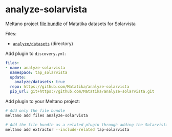 # analyze-solarvista

Meltano project [file bundle](https://meltano.com/docs/command-line-interface.html#file-bundle) of Matatika datasets for Solarvista

Files:
- [`analyze/datasets`](./bundle/analyze/datasets) (directory)

Add plugin to `discovery.yml`:
```yaml
files:
- name: analyze-solarvista
  namespace: tap_solarvista
  update:
    analyze/datasets: true
  repo: https://github.com/Matatika/analyze-solarvista
  pip_url: git+https://github.com/Matatika/analyze-solarvista.git
```

Add plugin to your Meltano project:
```bash
# Add only the file bundle
meltano add files analyze-solarvista

# Add the file bundle as a related plugin through adding the Solarvista extractor
meltano add extractor --include-related tap-solarvista
```
